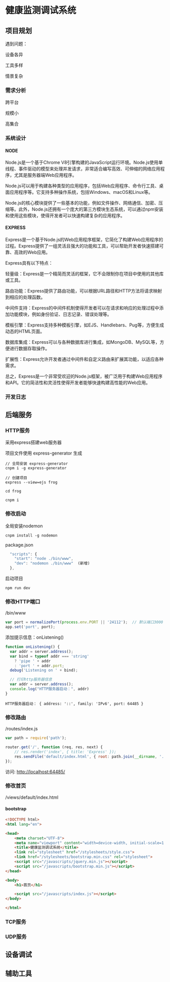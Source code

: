 # 健康监测调试系统

## 项目规划

遇到问题：

设备各异

工具多样

情景复杂

### 需求分析

跨平台

规模小

高集合

### 系统设计

#### NODE

Node.js是一个基于Chrome V8引擎构建的JavaScript运行环境。Node.js使用单线程、事件驱动的模型来处理并发请求，非常适合编写高效、可伸缩的网络应用程序，尤其是服务器端Web应用程序。

Node.js可以用于构建各种类型的应用程序，包括Web应用程序、命令行工具、桌面应用程序等。它支持多种操作系统，包括Windows、macOS和Linux等。

Node.js的核心模块提供了一些基本的功能，例如文件操作、网络通信、加密、压缩等。此外，Node.js还拥有一个庞大的第三方模块生态系统，可以通过npm安装和使用这些模块，使得开发者可以快速构建复杂的应用程序。

#### EXPRESS

Express是一个基于Node.js的Web应用程序框架，它简化了构建Web应用程序的过程。Express提供了一组灵活且强大的功能和工具，可以帮助开发者快速搭建可靠、高效的Web应用。

Express具有以下特点：

轻量级：Express是一个精简而灵活的框架，它不会限制你在项目中使用的其他库或工具。

路由功能：Express提供了路由功能，可以根据URL路径和HTTP方法将请求映射到相应的处理函数。

中间件支持：Express的中间件机制使得开发者可以在请求和响应的处理过程中添加功能模块，例如身份验证、日志记录、错误处理等。

模板引擎：Express支持多种模板引擎，如EJS、Handlebars、Pug等，方便生成动态的HTML页面。

数据库集成：Express可以与各种数据库进行集成，如MongoDB、MySQL等，方便进行数据存取操作。

扩展性：Express允许开发者通过中间件和自定义路由来扩展其功能，以适应各种需求。

总之，Express是一个非常受欢迎的Node.js框架，被广泛用于构建Web应用程序和API。它的简洁性和灵活性使得开发者能够快速构建高性能的Web应用。

### 开发日志

## 后端服务

### HTTP服务

采用express搭建web服务器

项目文件使用 express-generator 生成

```
// 全局安装 express-generator
cnpm i -g express-generator

// 创建项目
express --view=ejs frog

cd frog

cnpm i

```

### 修改启动

全局安装nodemon
```
cnpm install -g nodemon
```

package.json

```js
  "scripts": {
    "start": "node ./bin/www",
    "dev": "nodemon ./bin/www"  (新增)
  },
```

启动项目

```
npm run dev
```


### 修改HTTP端口

/bin/www

```js
var port = normalizePort(process.env.PORT || '24112');  // 默认端口3000
app.set('port', port);
```

添加提示信息：onListening()

```js
function onListening() {
  var addr = server.address();
  var bind = typeof addr === 'string'
    ? 'pipe ' + addr
    : 'port ' + addr.port;
  debug('Listening on ' + bind);

  // 打印http服务器信息
  var addr = server.address();
  console.log("HTTP服务器启动：", addr)
}
```

```
HTTP服务器启动： { address: '::', family: 'IPv6', port: 64485 }
```

### 修改路由

/routes/index.js
```js
var path = require('path');

router.get('/', function (req, res, next) {
    // res.render('index', { title: 'Express' });
    res.sendFile('default/index.html', { root: path.join(__dirname, '../views') });
});
```

访问: <http://localhost:64485/>

### 修改首页

/views/default/index.html

#### bootstrap
```html
<!DOCTYPE html>
<html lang="en">

<head>
    <meta charset="UTF-8">
    <meta name="viewport" content="width=device-width, initial-scale=1.0">
    <title>健康监测调试系统</title>
    <link rel="stylesheet" href="/stylesheets/style.css">
    <link href="/stylesheets/bootstrap.min.css" rel="stylesheet">
    <script src="/javascripts/jquery.min.js"></script>
    <script src="/javascripts/bootstrap.min.js"></script>
</head>

<body>
    <h1>首页</h1>

    <script src="/javascripts/index.js"></script>
</body>

</html>
```

### TCP服务

### UDP服务

## 设备调试

## 辅助工具

